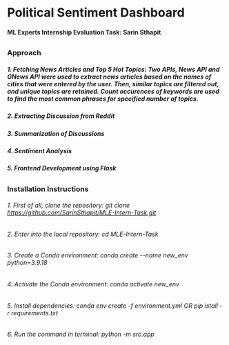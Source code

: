 # __Political Sentiment Dashboard__
#### __ML Experts Internship Evaluation Task: Sarin Sthapit__
##
### __Approach__
##### 1. **Fetching News Articles and Top 5 Hot Topics**: Two APIs, News API and GNews API were used to extract news articles based on the names of cities that were entered by the user. Then, similar topics are filtered out, and unique topics are retained. Count occurences of keywords are used to find the most common phrases for specified number of topics.
##### 2. __Extracting Discussion from Reddit__ 
##### 3. __Summarization of Discussions__
##### 4. __Sentiment Analysis__
##### 5. __Frontend Development using Flask__
##
### __Installation Instructions__
###### 1. First of all, clone the repository: _git clone https://github.com/SarinSthapit/MLE-Intern-Task.git_ 
###### 2. Enter into the local repository: _cd MLE-Intern-Task_
###### 3. Create a Conda environment: _conda create --name new_env python=3.9.18_
###### 4. Activate the Conda environment: _conda activate new_env_
###### 5. Install dependencies: _conda env create -f environment.yml_ OR _pip istall -r requirements.txt_
###### 6. Run the command in terminal: _python -m src.app_
